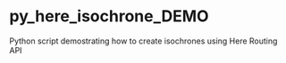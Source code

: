 # py_here_isochrone_DEMO
Python script demostrating how to create isochrones using Here Routing API

